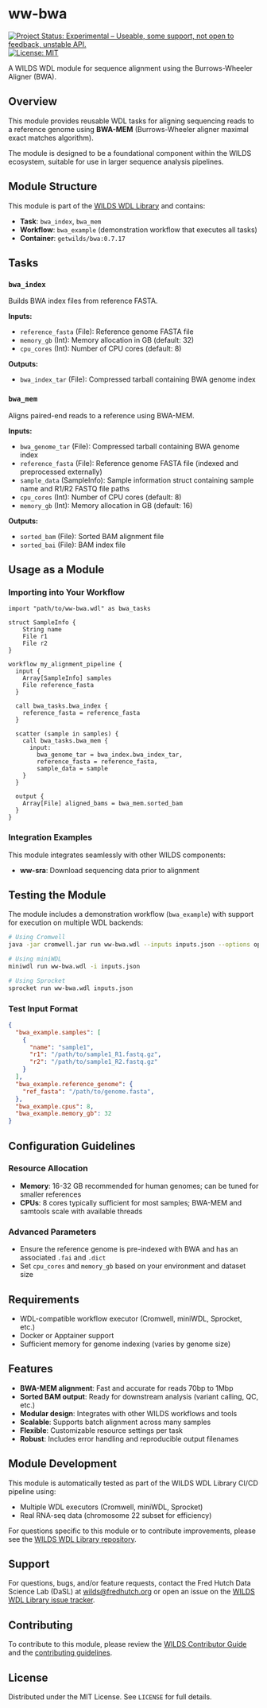 # ww-bwa
[![Project Status: Experimental – Useable, some support, not open to feedback, unstable API.](https://getwilds.org/badges/badges/experimental.svg)](https://getwilds.org/badges/#experimental)  
[![License: MIT](https://img.shields.io/badge/License-MIT-yellow.svg)](https://opensource.org/licenses/MIT)

A WILDS WDL module for sequence alignment using the Burrows-Wheeler Aligner (BWA).

## Overview

This module provides reusable WDL tasks for aligning sequencing reads to a reference genome using **BWA-MEM** (Burrows-Wheeler aligner maximal exact matches algorithm). 

The module is designed to be a foundational component within the WILDS ecosystem, suitable for use in larger sequence analysis pipelines.

## Module Structure

This module is part of the [WILDS WDL Library](https://github.com/getwilds/wilds-wdl-library) and contains:

- **Task**: `bwa_index`, `bwa_mem`
- **Workflow**: `bwa_example` (demonstration workflow that executes all tasks)
- **Container**: `getwilds/bwa:0.7.17`

## Tasks

### `bwa_index`
Builds BWA index files from reference FASTA.

**Inputs:**
- `reference_fasta` (File): Reference genome FASTA file
- `memory_gb` (Int): Memory allocation in GB (default: 32)
- `cpu_cores` (Int): Number of CPU cores (default: 8)

**Outputs:**
- `bwa_index_tar` (File): Compressed tarball containing BWA genome index

### `bwa_mem`

Aligns paired-end reads to a reference using BWA-MEM.

**Inputs:**
- `bwa_genome_tar` (File): Compressed tarball containing BWA genome index
- `reference_fasta` (File): Reference genome FASTA file (indexed and preprocessed externally)
- `sample_data` (SampleInfo): Sample information struct containing sample name and R1/R2 FASTQ file paths
- `cpu_cores` (Int): Number of CPU cores (default: 8)
- `memory_gb` (Int): Memory allocation in GB (default: 16)

**Outputs:**
- `sorted_bam` (File): Sorted BAM alignment file
- `sorted_bai` (File): BAM index file

## Usage as a Module

### Importing into Your Workflow

```wdl
import "path/to/ww-bwa.wdl" as bwa_tasks

struct SampleInfo {
    String name
    File r1
    File r2
}

workflow my_alignment_pipeline {
  input {
    Array[SampleInfo] samples
    File reference_fasta
  }

  call bwa_tasks.bwa_index {
    reference_fasta = reference_fasta
  }

  scatter (sample in samples) {
    call bwa_tasks.bwa_mem {
      input:
        bwa_genome_tar = bwa_index.bwa_index_tar,
        reference_fasta = reference_fasta,
        sample_data = sample
    }
  }

  output {
    Array[File] aligned_bams = bwa_mem.sorted_bam
  }
}
```

### Integration Examples

This module integrates seamlessly with other WILDS components:
- **ww-sra**: Download sequencing data prior to alignment

## Testing the Module

The module includes a demonstration workflow (`bwa_example`) with support for execution on multiple WDL backends:

```bash
# Using Cromwell
java -jar cromwell.jar run ww-bwa.wdl --inputs inputs.json --options options.json

# Using miniWDL
miniwdl run ww-bwa.wdl -i inputs.json

# Using Sprocket
sprocket run ww-bwa.wdl inputs.json
```

### Test Input Format

```json
{
  "bwa_example.samples": [
    {
      "name": "sample1",
      "r1": "/path/to/sample1_R1.fastq.gz",
      "r2": "/path/to/sample1_R2.fastq.gz"
    }
  ],
  "bwa_example.reference_genome": {
    "ref_fasta": "/path/to/genome.fasta",
  },
  "bwa_example.cpus": 8,
  "bwa_example.memory_gb": 32
}
```

## Configuration Guidelines

### Resource Allocation

- **Memory**: 16-32 GB recommended for human genomes; can be tuned for smaller references
- **CPUs**: 8 cores typically sufficient for most samples; BWA-MEM and samtools scale with available threads

### Advanced Parameters

- Ensure the reference genome is pre-indexed with BWA and has an associated `.fai` and `.dict`
- Set `cpu_cores` and `memory_gb` based on your environment and dataset size

## Requirements

- WDL-compatible workflow executor (Cromwell, miniWDL, Sprocket, etc.)
- Docker or Apptainer support
- Sufficient memory for genome indexing (varies by genome size)

## Features

- **BWA-MEM alignment**: Fast and accurate for reads 70bp to 1Mbp
- **Sorted BAM output**: Ready for downstream analysis (variant calling, QC, etc.)
- **Modular design**: Integrates with other WILDS workflows and tools
- **Scalable**: Supports batch alignment across many samples
- **Flexible**: Customizable resource settings per task
- **Robust**: Includes error handling and reproducible output filenames

## Module Development

This module is automatically tested as part of the WILDS WDL Library CI/CD pipeline using:
- Multiple WDL executors (Cromwell, miniWDL, Sprocket)
- Real RNA-seq data (chromosome 22 subset for efficiency)

For questions specific to this module or to contribute improvements, please see the [WILDS WDL Library repository](https://github.com/getwilds/wilds-wdl-library).

## Support

For questions, bugs, and/or feature requests, contact the Fred Hutch Data Science Lab (DaSL) at [wilds@fredhutch.org](mailto:wilds@fredhutch.org) or open an issue on the [WILDS WDL Library issue tracker](https://github.com/getwilds/wilds-wdl-library/issues).

## Contributing

To contribute to this module, please review the [WILDS Contributor Guide](https://getwilds.org/guide/) and the [contributing guidelines](https://github.com/getwilds/wilds-wdl-library/blob/main/.github/CONTRIBUTING.md).

## License

Distributed under the MIT License. See `LICENSE` for full details.